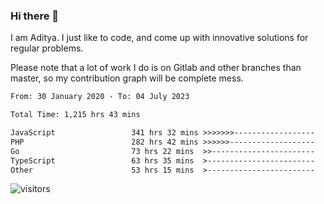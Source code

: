 ### Hi there 👋

I am Aditya. I just like to code, and come up with innovative solutions for regular problems.

Please note that a lot of work I do is on Gitlab and other branches than master, so my contribution graph will be complete mess.

<!--START_SECTION:waka-->

```txt
From: 30 January 2020 - To: 04 July 2023

Total Time: 1,215 hrs 43 mins

JavaScript                 341 hrs 32 mins >>>>>>>------------------   28.09 %
PHP                        282 hrs 42 mins >>>>>>-------------------   23.25 %
Go                         73 hrs 22 mins  >>-----------------------   06.04 %
TypeScript                 63 hrs 35 mins  >------------------------   05.23 %
Other                      53 hrs 15 mins  >------------------------   04.38 %
```

<!--END_SECTION:waka-->

![visitors](https://visitor-badge.glitch.me/badge?page_id=BrainBuzzer.visitor-badge&left_color=green&right_color=red)
